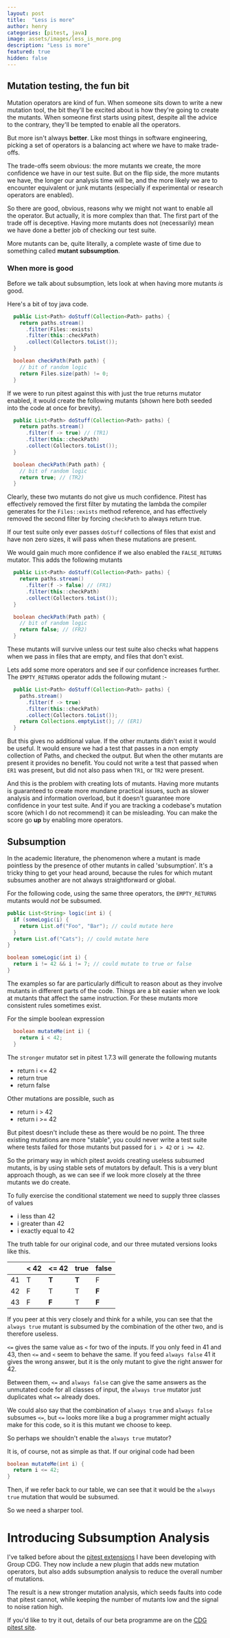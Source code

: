 ```yaml
---
layout: post
title:  "Less is more"
author: henry
categories: [pitest, java]
image: assets/images/less_is_more.png
description: "Less is more"
featured: true
hidden: false
---
```


## Mutation testing, the fun bit

Mutation operators are kind of fun. When someone sits down to write a new mutation tool, the bit they'll be excited about is how they're going to create the mutants. When someone first starts using pitest, despite all the advice to the contrary, they'll be tempted to enable all the operators.

But more isn't always **better**. Like most things in software engineering, picking a set of operators is a balancing act where we have to make trade-offs. 

The trade-offs seem obvious: the more mutants we create, the more confidence we have in our test suite. But on the flip side, the more mutants we have, the longer our analysis time will be, and the more likely we are to encounter equivalent or junk mutants (especially if experimental or research operators are enabled).

So there are good, obvious, reasons why we might not want to enable all the operator. But actually, it is more complex than that. The first part of the trade off is deceptive. Having more mutants does not (necessarily) mean we have done a better job of checking our test suite. 

More mutants can be, quite literally, a complete waste of time due to something called **mutant subsumption**.

### When more is good

Before we talk about subsumption, lets look at when having more mutants *is* good.

Here's a bit of toy java code.

```java
  public List<Path> doStuff(Collection<Path> paths) {
    return paths.stream()
      .filter(Files::exists)
      .filter(this::checkPath)
      .collect(Collectors.toList());
  }

  boolean checkPath(Path path) {
    // bit of random logic
    return Files.size(path) != 0;
  }
```

If we were to run pitest against this with just the true returns mutator enabled, it would create the following mutants (shown here both seeded into the code at once for brevity).

```java
  public List<Path> doStuff(Collection<Path> paths) {
    return paths.stream()
      .filter(f -> true) // (TR1) 
      .filter(this::checkPath)
      .collect(Collectors.toList());
  }

  boolean checkPath(Path path) {
    // bit of random logic
    return true; // (TR2)
  }
```

Clearly, these two mutants do not give us much confidence. Pitest has effectively removed the first filter by mutating the lambda the compiler generates for the `Files::exists` method reference, and has effectively removed the second filter by forcing `checkPath` to always return true.

If our test suite only ever passes `doStuff` collections of files that exist and have non zero sizes, it will pass when these mutations are present.

We would gain much more confidence if we also enabled the `FALSE_RETURNS` mutator. This adds the following mutants

```java
  public List<Path> doStuff(Collection<Path> paths) {
    return paths.stream()
      .filter(f -> false) // (FR1) 
      .filter(this::checkPath)
      .collect(Collectors.toList());
  }

  boolean checkPath(Path path) {
    // bit of random logic
    return false; // (FR2)
  }
```

These mutants will survive unless our test suite also checks what happens when we pass in files that are empty, and files that don't exist.

Lets add some more operators and see if our confidence increases further. The `EMPTY_RETURNS` operator adds the following mutant :-


```java
  public List<Path> doStuff(Collection<Path> paths) {
    paths.stream()
      .filter(f -> true)
      .filter(this::checkPath)
      .collect(Collectors.toList());
    return Collections.emptyList(); // (ER1)
  }
```

But this gives no additional value. If the other mutants didn't exist it would be useful. It would ensure we had a test that passes in a non empty collection of Paths, and checked the output. But when the other mutants are present it provides no benefit. You could not write a test that passed when `ER1` was present, but did not also pass when `TR1`, or `TR2` were present.

And this is the problem with creating lots of mutants. Having more mutants is guaranteed to create more mundane practical issues, such as slower analysis and information overload, but it doesn't guarantee more confidence in your test suite. And if you are tracking a codebase's mutation score (which I do not recommend) it can be misleading. You can make the score go **up** by enabling more operators.

## Subsumption

In the academic literature, the phenomenon where a mutant is made pointless by the presence of other mutants in called 'subsumption'. It's a tricky thing to get your head around, because the rules for which mutant subsumes another are not always straightforward or global.

For the following code, using the same three operators, the `EMPTY_RETURNS` mutants would *not* be subsumed.

```java
public List<String> logic(int i) {
  if (someLogic(i) {
    return List.of("Foo", "Bar"); // could mutate here
  }
  return List.of("Cats"); // could mutate here
}

boolean someLogic(int i) {
  return i != 42 && i != 7; // could mutate to true or false
}
```

The examples so far are particularly difficult to reason about as they involve mutants in different parts of the code. Things are a bit easier when we look at mutants that affect the same instruction. For these mutants more consistent rules sometimes exist.

For the simple boolean expression

```java
  boolean mutateMe(int i) {
    return i < 42;
  }
```

The `stronger` mutator set in pitest 1.7.3 will generate the following mutants

* return i <= 42
* return true
* return false

Other mutations are possible, such as

* return i > 42
* return i >= 42

But pitest doesn't include these as there would be no point. The three existing mutations are more "stable", you could never write a test suite where tests failed for those mutants but passed for `i > 42` or `i >= 42`.

So the primary way in which pitest avoids creating useless subsumed mutants, is by using stable sets of mutators by default. This is a very blunt approach though, as we can see if we look more closely at the three mutants we do create.

To fully exercise the conditional statement we need to supply three classes of values

* i less than 42
* i greater than 42
* i exactly equal to 42

The truth table for our original code, and our three mutated versions looks like this.


<table class="subsumption">
<thead>
<tr>
<th></th>
<th>&lt; 42</th>
<th>&lt;= 42</th>
<th>true</th>
<th>false</th>
</tr>
</thead>
<tbody>
<tr>
<td>41</td>
<td>T</td>
<td><strong>T</strong></td>
<td><strong>T</strong></td>
<td>F</td>
</tr>
<tr>
<td>42</td>
<td>F</td>
<td>T</td>
<td>T</td>
<td><strong>F</strong></td>
</tr>
<tr>
<td>43</td>
<td>F</td>
<td><strong>F</strong></td>
<td>T</td>
<td><strong>F</strong></td>
</tr>
</tbody>
</table>

If you peer at this very closely and think for a while, you can see that the `always true` mutant is subsumed by the combination of the other two, and is therefore useless.

`<=` gives the same value as `<` for two of the inputs. If you only feed in 41 and 43, then `<=` and `<` seem to behave the same. If you feed `always false` 41 it gives the wrong answer, but it is the only mutant to give the right answer for 42.

Between them, `<=` and `always false` can give the same answers as the unmutated code for all classes of input, the `always true` mutator just duplicates what `<=` already does.

We could also say that the combination of `always true` and `always false` subsumes `<=`, but `<=` looks more like a bug a programmer might actually make for this code, so it is this mutant we choose to keep.

So perhaps we shouldn't enable the `always true` mutator?

It is, of course, not as simple as that. If our original code had been 

```java
boolean mutateMe(int i) {
  return i <= 42;
}
```

Then, if we refer back to our table, we can see that it would be the `always true` mutation that would be subsumed.

So we need a sharper tool.

# Introducing Subsumption Analysis

I've talked before about the [pitest extensions](https://pitest.groupcdg.com/) I have been developing with Group CDG. They now include a new plugin that adds new mutation operators, but also adds subsumption analysis to reduce the overall number of mutations.

The result is a new stronger mutation analysis, which seeds faults into code that pitest cannot, while keeping the number of mutants low and the signal to noise ration high.

If you'd like to try it out, details of our beta programme are on the [CDG pitest site](https://pitest.groupcdg.com/). 
